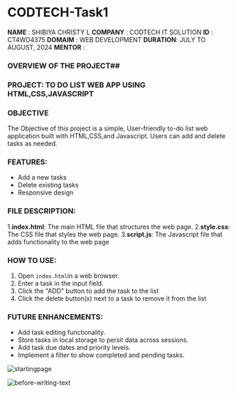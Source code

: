 # CODTECH-Task1
**NAME**    : SHIBIYA CHRISTY L
**COMPANY** : CODTECH IT SOLUTION 
**ID**      : CT4WD4375
**DOMAIM**  : WEB DEVELOPMENT
**DURATION**: JULY TO AUGUST, 2024
**MENTOR**  : 

### OVERVIEW OF THE PROJECT##

### PROJECT: TO DO LIST WEB APP USING HTML,CSS,JAVASCRIPT

### OBJECTIVE
The Objective of this project is a simple, User-friendly to-do list web application built with HTML,CSS,and Javascript.
Users can add and delete tasks as needed. 

### FEATURES:
- Add a new tasks
- Delete existing tasks
- Responsive design
 
### FILE DESCRIPTION:
1.**index.html**: The main HTML file that structures the web page.
2.**style.css**:  The CSS file that styles the web page.
3.**script.js**:  The Javascript file that adds functionality to the web page

### HOW TO USE:
1.  Open `index.html`in a web browser.
2. Enter a task in the input field.
3. Click the "ADD" button to add the task to the list
4. Click the delete button(x) next to a task to remove it from the list

### FUTURE ENHANCEMENTS:
- Add task editing functionality.
- Store tasks in local storage to persit data across sessions.
- Add task due dates and priority levels.
- Implement a filter to show completed and pending tasks.


![startingpage](https://github.com/user-attachments/assets/6700316c-bd75-4240-a64c-910798c41ca4)




![before-writing-text](https://github.com/user-attachments/assets/0016b364-d9f7-420b-af63-d6b7d15eb7ee)














